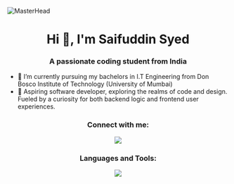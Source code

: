 ![MasterHead](https://user-images.githubusercontent.com/35267447/206916906-9bfb66d9-c419-44c2-908a-4885e610425f.gif)
<h1 align="center">Hi 👋, I'm Saifuddin Syed</h1>
<h3 align="center">A passionate coding student from India</h3>

- 🏫 I’m currently pursuing my bachelors in I.T Engineering from Don Bosco Institute of Technology (University of Mumbai)
- 👾 Aspiring software developer, exploring the realms of code and design. Fueled by a curiosity for both backend logic and frontend user experiences.

<h3 align="center">Connect with me:</h3>
<p align="center">
<a href="https://skillicons.dev">
    <img src="https://skillicons.dev/icons?i=linkedin" />
  </a>
</p>

<h3 align="center">Languages and Tools:</h3>
<p align="center">
  <a href="https://skillicons.dev">
    <img src="https://skillicons.dev/icons?i=c,java,mysql,git,py,qt,sqlite,html,css,js,mongodb,express,react" />
  </a>
</p>

